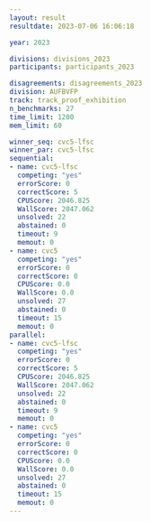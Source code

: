 ```yaml
---
layout: result
resultdate: 2023-07-06 16:06:18

year: 2023

divisions: divisions_2023
participants: participants_2023

disagreements: disagreements_2023
division: AUFBVFP
track: track_proof_exhibition
n_benchmarks: 27
time_limit: 1200
mem_limit: 60

winner_seq: cvc5-lfsc
winner_par: cvc5-lfsc
sequential:
- name: cvc5-lfsc
  competing: "yes"
  errorScore: 0
  correctScore: 5
  CPUScore: 2046.825
  WallScore: 2047.062
  unsolved: 22
  abstained: 0
  timeout: 9
  memout: 0
- name: cvc5
  competing: "yes"
  errorScore: 0
  correctScore: 0
  CPUScore: 0.0
  WallScore: 0.0
  unsolved: 27
  abstained: 0
  timeout: 15
  memout: 0
parallel:
- name: cvc5-lfsc
  competing: "yes"
  errorScore: 0
  correctScore: 5
  CPUScore: 2046.825
  WallScore: 2047.062
  unsolved: 22
  abstained: 0
  timeout: 9
  memout: 0
- name: cvc5
  competing: "yes"
  errorScore: 0
  correctScore: 0
  CPUScore: 0.0
  WallScore: 0.0
  unsolved: 27
  abstained: 0
  timeout: 15
  memout: 0
---
```

